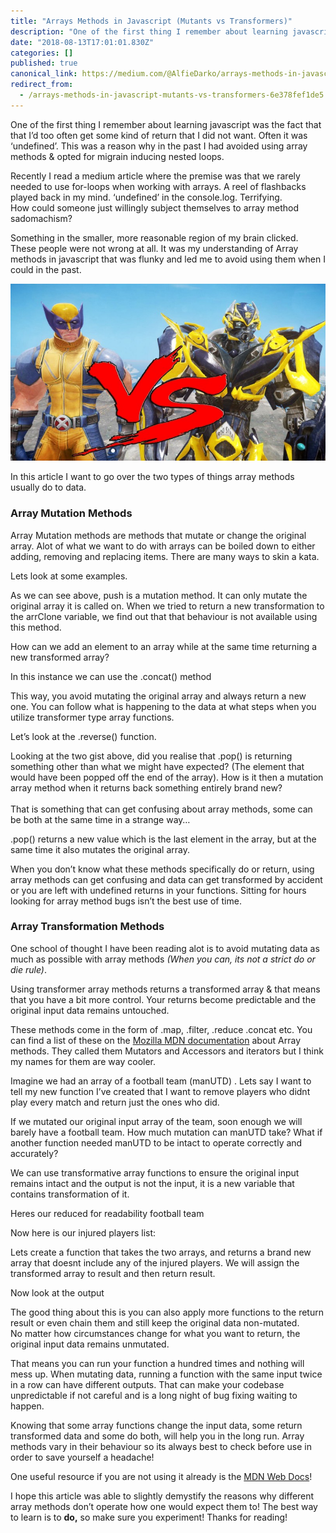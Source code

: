 ```yaml
---
title: "Arrays Methods in Javascript (Mutants vs Transformers)"
description: "One of the first thing I remember about learning javascript was the fact that that I’d too often get some kind of return that I did not…"
date: "2018-08-13T17:01:01.830Z"
categories: []
published: true
canonical_link: https://medium.com/@AlfieDarko/arrays-methods-in-javascript-mutants-vs-transformers-6e378fef1de5
redirect_from:
  - /arrays-methods-in-javascript-mutants-vs-transformers-6e378fef1de5
---
```


One of the first thing I remember about learning javascript was the fact that that I’d too often get some kind of return that I did not want. Often it was ‘undefined’. This was a reason why in the past I had avoided using array methods & opted for migrain inducing nested loops.

Recently I read a medium article where the premise was that we rarely needed to use for-loops when working with arrays. A reel of flashbacks played back in my mind. ‘undefined’ in the console.log. Terrifying.   
How could someone just willingly subject themselves to array method sadomachism?

Something in the smaller, more reasonable region of my brain clicked. These people were not wrong at all. It was my understanding of Array methods in javascript that was flunky and led me to avoid using them when I could in the past.

![“Arrays in disguise … in the form of a new array?”](./asset-1.jpeg)

In this article I want to go over the two types of things array methods usually do to data.

### Array Mutation Methods

Array Mutation methods are methods that mutate or change the original array. Alot of what we want to do with arrays can be boiled down to either adding, removing and replacing items. There are many ways to skin a kata.

Lets look at some examples.

As we can see above, push is a mutation method. It can only mutate the original array it is called on. When we tried to return a new transformation to the arrClone variable, we find out that that behaviour is not available using this method.

How can we add an element to an array while at the same time returning a new transformed array?

In this instance we can use the .concat() method

This way, you avoid mutating the original array and always return a new one. You can follow what is happening to the data at what steps when you utilize transformer type array functions.

Let’s look at the .reverse() function.

Looking at the two gist above, did you realise that .pop() is returning something other than what we might have expected? (The element that would have been popped off the end of the array). How is it then a mutation array method when it returns back something entirely brand new?  
   
That is something that can get confusing about array methods, some can be both at the same time in a strange way…

.pop() returns a new value which is the last element in the array, but at the same time it also mutates the original array.

When you don’t know what these methods specifically do or return, using array methods can get confusing and data can get transformed by accident or you are left with undefined returns in your functions. Sitting for hours looking for array method bugs isn’t the best use of time.

### Array Transformation Methods

One school of thought I have been reading alot is to avoid mutating data as much as possible with array methods _(When you can, its not a strict do or die rule)_.

Using transformer array methods returns a transformed array & that means that you have a bit more control. Your returns become predictable and the original input data remains untouched.

These methods come in the form of .map, .filter, .reduce .concat etc. You can find a list of these on the [Mozilla MDN documentation](https://developer.mozilla.org/en-US/docs/Web/JavaScript/Reference/Global_Objects/Array#Array_generic_methods) about Array methods. They called them Mutators and Accessors and iterators but I think my names for them are way cooler.

Imagine we had an array of a football team (manUTD) . Lets say I want to tell my new function I’ve created that I want to remove players who didnt play every match and return just the ones who did.

If we mutated our original input array of the team, soon enough we will barely have a football team. How much mutation can manUTD take? What if another function needed manUTD to be intact to operate correctly and accurately?

We can use transformative array functions to ensure the original input remains intact and the output is not the input, it is a new variable that contains transformation of it.

Heres our reduced for readability football team

Now here is our injured players list:

Lets create a function that takes the two arrays, and returns a brand new array that doesnt include any of the injured players. We will assign the transformed array to result and then return result.

Now look at the output

The good thing about this is you can also apply more functions to the return result or even chain them and still keep the original data non-mutated.   
No matter how circumstances change for what you want to return, the original input data remains unmutated.

That means you can run your function a hundred times and nothing will mess up. When mutating data, running a function with the same input twice in a row can have different outputs. That can make your codebase unpredictable if not careful and is a long night of bug fixing waiting to happen.

Knowing that some array functions change the input data, some return transformed data and some do both, will help you in the long run. Array methods vary in their behaviour so its always best to check before use in order to save yourself a headache!

One useful resource if you are not using it already is the [MDN Web Docs](https://developer.mozilla.org/en-US/docs/Web/JavaScript/Reference/Global_Objects/Array#Array_generic_methods)!

I hope this article was able to slightly demystify the reasons why different array methods don’t operate how one would expect them to! The best way to learn is to **do,** so make sure you experiment! Thanks for reading!
